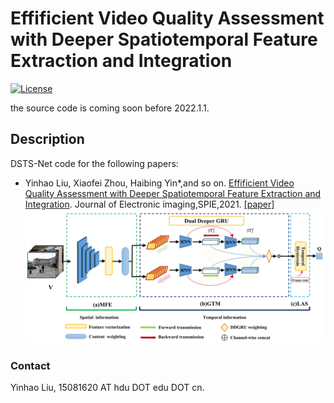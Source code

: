 # Effificient Video Quality Assessment with Deeper Spatiotemporal Feature Extraction and Integration
[![License](https://img.shields.io/github/license/mashape/apistatus.svg?maxAge=2592000)](License)

the source code is coming soon before 2022.1.1.

## Description
DSTS-Net code for the following papers:

- Yinhao Liu, Xiaofei Zhou, Haibing Yin*,and so on. 
[Effificient Video Quality Assessment with Deeper Spatiotemporal Feature Extraction and Integration](https://dl.acm.org/citation.cfm?doid=3). Journal of Electronic imaging,SPIE,2021. 
[[paper]](...)
![Framework](Framework.jpg)


### Contact
Yinhao Liu, 15081620 AT hdu DOT edu DOT cn.
